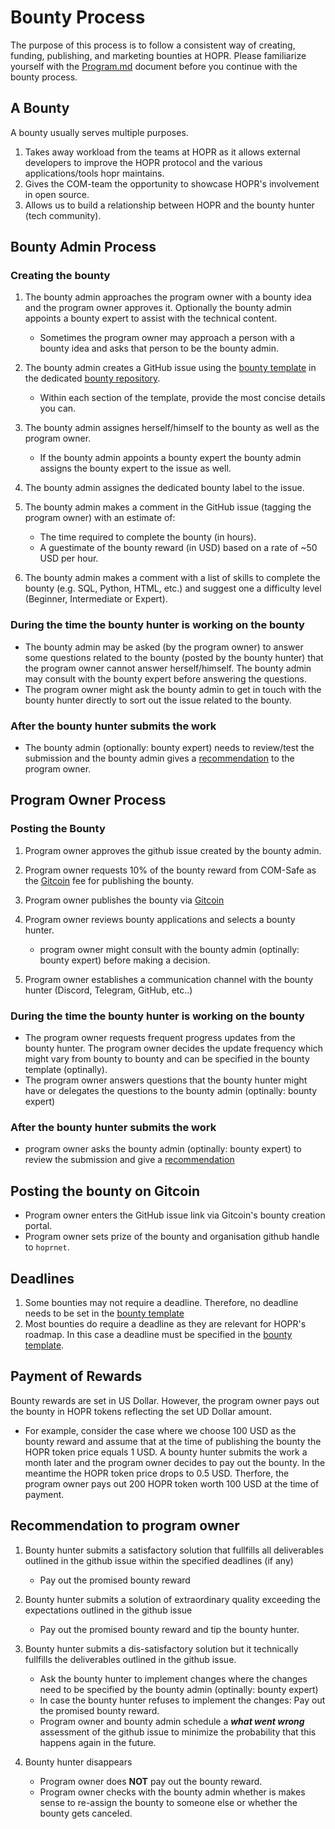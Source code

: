# Bounty Process

The purpose of this process is to follow a consistent way of creating, funding, publishing, and marketing bounties at HOPR. Please familiarize yourself with the [Program.md](https://github.com/hoprnet/bounties-hoprnet-org/blob/main/PROGRAM.md) document before you continue with the bounty process.

## A Bounty

A bounty usually serves multiple purposes.

1. Takes away workload from the teams at HOPR as it allows external developers to improve the HOPR protocol and the various applications/tools hopr maintains.
2. Gives the COM-team the opportunity to showcase HOPR's involvement in open source.
3. Allows us to build a relationship between HOPR and the bounty hunter (tech community).

## Bounty Admin Process

### Creating the bounty

1. The bounty admin approaches the program owner with a bounty idea and the program owner approves it. Optionally the bounty admin appoints a bounty expert to assist with the technical content.
   - Sometimes the program owner may approach a person with a bounty idea and asks that person to be the bounty admin.
2. The bounty admin creates a GitHub issue using the [bounty template](https://github.com/hoprnet/hopr-bounty-submission/blob/main/.github/ISSUE_TEMPLATE/bounty-issue-template-.md) in the dedicated [bounty repository](https://github.com/hoprnet/hopr-bounty-submission).
   - Within each section of the template, provide the most concise details you can.
3. The bounty admin assignes herself/himself to the bounty as well as the program owner.
   - If the bounty admin appoints a bounty expert the bounty admin assigns the bounty expert to the issue as well.
4. The bounty admin assignes the dedicated bounty label to the issue.

5. The bounty admin makes a comment in the GitHub issue (tagging the program owner) with an estimate of:

   - The time required to complete the bounty (in hours).
   - A guestimate of the bounty reward (in USD) based on a rate of ~50 USD per hour.

6. The bounty admin makes a comment with a list of skills to complete the bounty (e.g. SQL, Python, HTML, etc.) and suggest one a difficulty level (Beginner, Intermediate or Expert).

### During the time the bounty hunter is working on the bounty

- The bounty admin may be asked (by the program owner) to answer some questions related to the bounty (posted by the bounty hunter) that the program owner cannot answer herself/himself. The bounty admin may consult with the bounty expert before answering the questions.
- The program owner might ask the bounty admin to get in touch with the bounty hunter directly to sort out the issue related to the bounty.

### After the bounty hunter submits the work

- The bounty admin (optionally: bounty expert) needs to review/test the submission and the bounty admin gives a [recommendation](#Recommendation-to-program-owner) to the program owner.

## Program Owner Process

### Posting the Bounty

1. Program owner approves the github issue created by the bounty admin.

2. Program owner requests 10% of the bounty reward from COM-Safe as the [Gitcoin](https://gitcoin.co/) fee for publishing the bounty.

3. Program owner publishes the bounty via [Gitcoin](https://gitcoin.co/)

4. Program owner reviews bounty applications and selects a bounty hunter.

   - program owner might consult with the bounty admin (optinally: bounty expert) before making a decision.

5. Program owner establishes a communication channel with the bounty hunter (Discord, Telegram, GitHub, etc..)

### During the time the bounty hunter is working on the bounty

- The program owner requests frequent progress updates from the bounty hunter. The program owner decides the update frequency which might vary from bounty to bounty and can be specified in the bounty template (optinally).
- The program owner answers questions that the bounty hunter might have or delegates the questions to the bounty admin (optinally: bounty expert)

### After the bounty hunter submits the work

- program owner asks the bounty admin (optinally: bounty expert) to review the submission and give a [recommendation](#Recommendation-to-program-owner)

## Posting the bounty on Gitcoin

- Program owner enters the GitHub issue link via Gitcoin's bounty creation portal.
- Program owner sets prize of the bounty and organisation github handle to `hoprnet`.

## Deadlines

1. Some bounties may not require a deadline. Therefore, no deadline needs to be set in the [bounty template](https://github.com/hoprnet/hopr-bounty-submission/blob/main/.github/ISSUE_TEMPLATE/bounty-issue-template-.md)
2. Most bounties do require a deadline as they are relevant for HOPR's roadmap. In this case a deadline must be specified in the [bounty template](https://github.com/hoprnet/hopr-bounty-submission/blob/main/.github/ISSUE_TEMPLATE/bounty-issue-template-.md).

## Payment of Rewards

Bounty rewards are set in US Dollar. However, the program owner pays out the bounty in HOPR tokens reflecting the set UD Dollar amount.

- For example, consider the case where we choose 100 USD as the bounty reward and assume that at the time of publishing the bounty the HOPR token price equals 1 USD. A bounty hunter submits the work a month later and the program owner decides to pay out the bounty. In the meantime the HOPR token price drops to 0.5 USD. Therfore, the program owner pays out 200 HOPR token worth 100 USD at the time of payment.

## Recommendation to program owner

1. Bounty hunter submits a satisfactory solution that fullfills all deliverables outlined in the github issue within the specified deadlines (if any)

   - Pay out the promised bounty reward

2. Bounty hunter submits a solution of extraordinary quality exceeding the expectations outlined in the github issue

   - Pay out the promised bounty reward and tip the bounty hunter.

3. Bounty hunter submits a dis-satisfactory solution but it technically fullfills the deliverables outlined in the github issue.

   - Ask the bounty hunter to implement changes where the changes need to be specified by the bounty admin (optinally: bounty expert)
   - In case the bounty hunter refuses to implement the changes: Pay out the promised bounty reward.
   - Program owner and bounty admin schedule a **_what went wrong_** assessment of the github issue to minimize the probability that this happens again in the future.

4. Bounty hunter disappears
   - Program owner does **NOT** pay out the bounty reward.
   - Program owner checks with the bounty admin whether is makes sense to re-assign the bounty to someone else or whether the bounty gets canceled.

